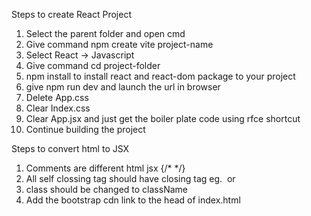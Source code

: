 Steps to create React Project

1. Select the parent folder and open cmd
2. Give command npm create vite project-name
3. Select React -> Javascript
4. Give command cd project-folder
5. npm install to install react and react-dom package to your project
6. give npm run dev and launch the url in browser
7. Delete App.css
8. Clear Index.css
9. Clear App.jsx and just get the boiler plate code using rfce shortcut
10. Continue building the project


Steps to convert html to JSX
1. Comments are different html <!-- Page Heading --> jsx {/* <!-- Page Heading --> */}
2. All self clossing tag should have closing tag eg. <img></img> or <img/>
3. class should be changed to className
4. Add the bootstrap cdn link to the head of index.html
